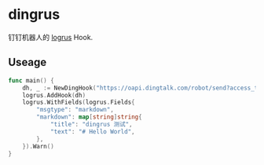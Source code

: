 # dingrus
钉钉机器人的 [logrus](https://github.com/sirupsen/logrus) Hook.

## Useage
``` go
func main() {
	dh, _ := NewDingHook("https://oapi.dingtalk.com/robot/send?access_token=xxxxxx", nil)
	logrus.AddHook(dh)
	logrus.WithFields(logrus.Fields{
		"msgtype": "markdown",
		"markdown": map[string]string{
			"title": "dingrus 测试",
			"text": "# Hello World",
		},
	}).Warn()
}
```
